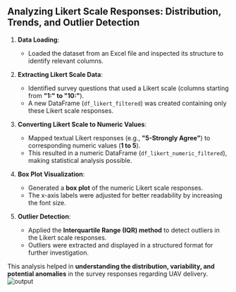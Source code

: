 ## Analyzing Likert Scale Responses: Distribution, Trends, and Outlier Detection

1. **Data Loading**:  
   - Loaded the dataset from an Excel file and inspected its structure to identify relevant columns.

2. **Extracting Likert Scale Data**:  
   - Identified survey questions that used a Likert scale (columns starting from **"1:" to "10:"**).  
   - A new DataFrame (`df_likert_filtered`) was created containing only these Likert scale responses.

3. **Converting Likert Scale to Numeric Values**:  
   - Mapped textual Likert responses (e.g., **"5-Strongly Agree"**) to corresponding numeric values (**1 to 5**).  
   - This resulted in a numeric DataFrame (`df_likert_numeric_filtered`), making statistical analysis possible.

4. **Box Plot Visualization**:  
   - Generated a **box plot** of the numeric Likert scale responses.  
   - The x-axis labels were adjusted for better readability by increasing the font size.

5. **Outlier Detection**:  
   - Applied the **Interquartile Range (IQR) method** to detect outliers in the Likert scale responses.  
   - Outliers were extracted and displayed in a structured format for further investigation.

This analysis helped in **understanding the distribution, variability, and potential anomalies** in the survey responses regarding UAV delivery. 
![output](https://github.com/user-attachments/assets/2a2f926b-4c1c-4350-a55f-976a12337f2e)

